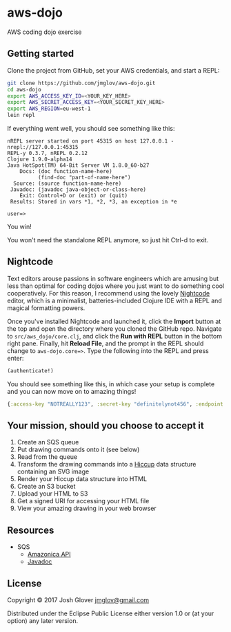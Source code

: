 # aws-dojo

AWS coding dojo exercise

## Getting started

Clone the project from GitHub, set your AWS credentials, and start a REPL:

```bash
git clone https://github.com/jmglov/aws-dojo.git
cd aws-dojo
export AWS_ACCESS_KEY_ID=<YOUR_KEY_HERE>
export AWS_SECRET_ACCESS_KEY=<YOUR_SECRET_KEY_HERE>
export AWS_REGION=eu-west-1
lein repl
```

If everything went well, you should see something like this:

```
nREPL server started on port 45315 on host 127.0.0.1 - nrepl://127.0.0.1:45315
REPL-y 0.3.7, nREPL 0.2.12
Clojure 1.9.0-alpha14
Java HotSpot(TM) 64-Bit Server VM 1.8.0_60-b27
    Docs: (doc function-name-here)
          (find-doc "part-of-name-here")
  Source: (source function-name-here)
 Javadoc: (javadoc java-object-or-class-here)
    Exit: Control+D or (exit) or (quit)
 Results: Stored in vars *1, *2, *3, an exception in *e

user=>
```

You win!

You won't need the standalone REPL anymore, so just hit Ctrl-d to exit.

## Nightcode

Text editors arouse passions in software engineers which are amusing but less than optimal for coding dojos where you just want to do something cool cooperatively. For this reason, I recommend using the lovely [Nightcode](https://sekao.net/nightcode/) editor, which is a minimalist, batteries-included Clojure IDE with a REPL and magical formatting powers.

Once you've installed Nightcode and launched it, click the **Import** button at the top and open the directory where you cloned the GitHub repo. Navigate to `src/aws_dojo/core.clj`, and click the **Run with REPL** button in the bottom right pane. Finally, hit **Reload File**, and the prompt in the REPL should change to `aws-dojo.core=>`. Type the following into the REPL and press enter:
```clj
(authenticate!)
```

You should see something like this, in which case your setup is complete and you can now move on to amazing things!
```clj
{:access-key "NOTREALLY123", :secret-key "definitelynot456", :endpoint "eu-west-1"}
```

## Your mission, should you choose to accept it

1. Create an SQS queue
2. Put drawing commands onto it (see below)
3. Read from the queue
4. Transform the drawing commands into a [Hiccup](https://github.com/weavejester/hiccup) data structure containing an SVG image
5. Render your Hiccup data structure into HTML
6. Create an S3 bucket
7. Upload your HTML to S3
8. Get a signed URI for accessing your HTML file
9. View your amazing drawing in your web browser

## Resources

* SQS
  * [Amazonica API](https://github.com/mcohen01/amazonica#sqs)
  * [Javadoc](http://docs.aws.amazon.com/AWSJavaSDK/latest/javadoc/com/amazonaws/services/sqs/AmazonSQSClient.html)

## License

Copyright © 2017 Josh Glover <jmglov@gmail.com>

Distributed under the Eclipse Public License either version 1.0 or (at
your option) any later version.
